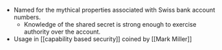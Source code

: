 - Named for the mythical properties associated with Swiss bank account numbers.
    - Knowledge of the shared secret is strong enough to exercise authority over the account.
- Usage in [[capability based security]] coined by [[Mark Miller]]
